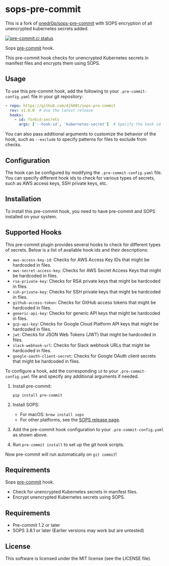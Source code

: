 # sops-pre-commit
This is a fork of
[onedr0p/sops-pre-commit](https://github.com/onedr0p/sops-pre-commit) with SOPS
encryption of all unencrypted kubernetes secrets added.

[![pre-commit.ci status](https://results.pre-commit.ci/badge/github/djh00t/sops-pre-commit/main.svg)](https://results.pre-commit.ci/latest/github/djh00t/sops-pre-commit/main)

Sops [pre-commit](https://pre-commit.com/) hook.

This pre-commit hook checks for unencrypted Kubernetes secrets in manifest files and encrypts them using SOPS.

## Usage

To use this pre-commit hook, add the following to your `.pre-commit-config.yaml` file in your git repository:

```yaml
- repo: https://github.com/djh00t/sops-pre-commit
  rev: v1.0.0  # Use the latest release
  hooks:
    - id: forbid-secrets
      args: ['--hook-id', 'kubernetes-secret']  # Specify the hook id for Kubernetes secrets
```

You can also pass additional arguments to customize the behavior of the hook, such as `--exclude` to specify patterns for files to exclude from checks.

## Configuration

The hook can be configured by modifying the `.pre-commit-config.yaml` file. You can specify different hook ids to check for various types of secrets, such as AWS access keys, SSH private keys, etc.

## Installation

To install this pre-commit hook, you need to have pre-commit and SOPS installed on your system.

## Supported Hooks

This pre-commit plugin provides several hooks to check for different types of secrets. Below is a list of available hook ids and their descriptions:

- `aws-access-key-id`: Checks for AWS Access Key IDs that might be hardcoded in files.
- `aws-secret-access-key`: Checks for AWS Secret Access Keys that might be hardcoded in files.
- `rsa-private-key`: Checks for RSA private keys that might be hardcoded in files.
- `ssh-private-key`: Checks for SSH private keys that might be hardcoded in files.
- `github-access-token`: Checks for GitHub access tokens that might be hardcoded in files.
- `generic-api-key`: Checks for generic API keys that might be hardcoded in files.
- `gcp-api-key`: Checks for Google Cloud Platform API keys that might be hardcoded in files.
- `jwt`: Checks for JSON Web Tokens (JWT) that might be hardcoded in files.
- `slack-webhook-url`: Checks for Slack webhook URLs that might be hardcoded in files.
- `google-oauth-client-secret`: Checks for Google OAuth client secrets that might be hardcoded in files.

To configure a hook, add the corresponding `id` to your `.pre-commit-config.yaml` file and specify any additional arguments if needed.

1. Install pre-commit:
   ```
   pip install pre-commit
   ```

2. Install SOPS:
   - For macOS: `brew install sops`
   - For other platforms, see the [SOPS release page](https://github.com/mozilla/sops/releases).

3. Add the pre-commit hook configuration to your `.pre-commit-config.yaml` as shown above.

4. Run `pre-commit install` to set up the git hook scripts.

Now pre-commit will run automatically on `git commit`!

## Requirements
Sops [pre-commit](https://pre-commit.com/) hook.

* Check for unencrypted Kubernetes secrets in manifest files.
* Encrypt unencrypted Kubernetes secrets using SOPS.

## Requirements

* Pre-commit 1.2 or later
* SOPS 3.8.1 or later (Earlier versions may work but are untested)

## License

This software is licensed under the MIT license (see the LICENSE file).
